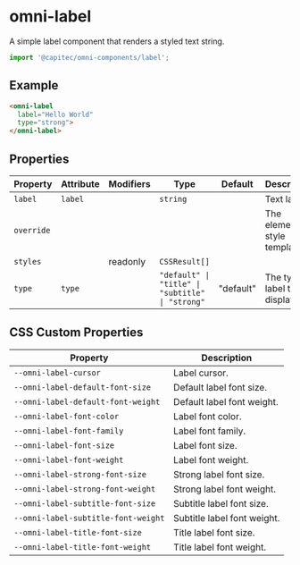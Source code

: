 # omni-label

A simple label component that renders a styled text string.

```js 
import '@capitec/omni-components/label'; 
```

## Example

```html
<omni-label
  label="Hello World"
  type="strong">
</omni-label>
```

## Properties

| Property   | Attribute | Modifiers | Type                                             | Default   | Description                   |
|------------|-----------|-----------|--------------------------------------------------|-----------|-------------------------------|
| `label`    | `label`   |           | `string`                                         |           | Text label.                   |
| `override` |           |           |                                                  |           | The element style template.   |
| `styles`   |           | readonly  | `CSSResult[]`                                    |           |                               |
| `type`     | `type`    |           | `"default" \| "title" \| "subtitle" \| "strong"` | "default" | The type of label to display. |

## CSS Custom Properties

| Property                            | Description                 |
|-------------------------------------|-----------------------------|
| `--omni-label-cursor`               | Label cursor.               |
| `--omni-label-default-font-size`    | Default label font size.    |
| `--omni-label-default-font-weight`  | Default label font weight.  |
| `--omni-label-font-color`           | Label font color.           |
| `--omni-label-font-family`          | Label font family.          |
| `--omni-label-font-size`            | Label font size.            |
| `--omni-label-font-weight`          | Label font weight.          |
| `--omni-label-strong-font-size`     | Strong label font size.     |
| `--omni-label-strong-font-weight`   | Strong label font weight.   |
| `--omni-label-subtitle-font-size`   | Subtitle label font size.   |
| `--omni-label-subtitle-font-weight` | Subtitle label font weight. |
| `--omni-label-title-font-size`      | Title label font size.      |
| `--omni-label-title-font-weight`    | Title label font weight.    |
